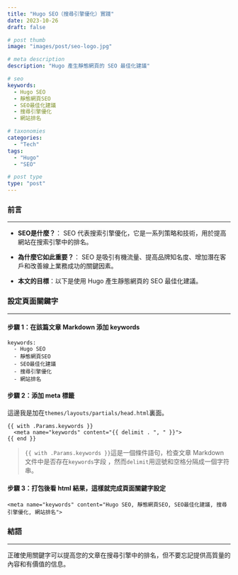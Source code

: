 ```yaml
---
title: "Hugo SEO（搜尋引擎優化）實踐"
date: 2023-10-26
draft: false

# post thumb
image: "images/post/seo-logo.jpg"

# meta description
description: "Hugo 產生靜態網頁的 SEO 最佳化建議"

# seo
keywords:
  - Hugo SEO
  - 靜態網頁SEO
  - SEO最佳化建議
  - 搜尋引擎優化
  - 網站排名

# taxonomies
categories:
  - "Tech"
tags:
  - "Hugo"
  - "SEO"

# post type
type: "post"
---
```


### 前言

---

- **SEO是什麼？**： SEO 代表搜索引擎優化，它是一系列策略和技術，用於提高網站在搜索引擎中的排名。

- **為什麼它如此重要？**： SEO 是吸引有機流量、提高品牌知名度、增加潛在客戶和改善線上業務成功的關鍵因素。

- **本文的目標**：以下是使用 Hugo 產生靜態網頁的 SEO 最佳化建議。

### 設定頁面關鍵字

---

#### 步驟 1：在該篇文章 Markdown 添加 keywords

```
keywords:
  - Hugo SEO
  - 靜態網頁SEO
  - SEO最佳化建議
  - 搜尋引擎優化
  - 網站排名
```

#### 步驟 2：添加 meta 標籤

這邊我是加在`themes/layouts/partials/head.html`裏面。

```
{{ with .Params.keywords }}
  <meta name="keywords" content="{{ delimit . ", " }}">
{{ end }}
```

> `{{ with .Params.keywords }}`這是一個條件語句，检查文章 Markdown 文件中是否存在`keywords`字段 ，然而`delimit`用逗號和空格分隔成一個字符串。

#### 步驟 3：打包後看 html 結果，這樣就完成頁面關鍵字設定

```
<meta name="keywords" content="Hugo SEO, 靜態網頁SEO, SEO最佳化建議, 搜尋引擎優化, 網站排名">
```

### 結語

---

正確使用關鍵字可以提高您的文章在搜尋引擎中的排名，但不要忘記提供高質量的內容和有價值的信息。